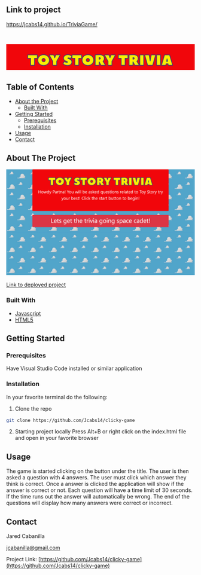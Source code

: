 ## Link to project
https://jcabs14.github.io/TriviaGame/

<!-- PROJECT LOGO -->
<br />
<p align="center">
  <a>
    <img src="assets\images\githubLogo.png" alt="Logo">
  </a>
</p>

<!-- TABLE OF CONTENTS -->
## Table of Contents

* [About the Project](#about-the-project)
  * [Built With](#built-with)
* [Getting Started](#getting-started)
  * [Prerequisites](#prerequisites)
  * [Installation](#installation)
* [Usage](#usage)
* [Contact](#contact)

<!-- ABOUT THE PROJECT -->
## About The Project

![Toy Story Trivia](assets/images/front2.png)


[Link to deployed project](https://jcabs14.github.io/Toy-Story-Trivia/)

### Built With
* [Javascript](https://www.javascript.com/)
* [HTML5](https://html.spec.whatwg.org/multipage/)

<!-- GETTING STARTED -->
## Getting Started

### Prerequisites

Have Visual Studio Code installed or similar application

### Installation

In your favorite terminal do the following:

1. Clone the repo
```sh
git clone https://github.com/Jcabs14/clicky-game
```
2. Starting project locally
Press Alt+B or right click on the index.html file and open in your favorite browser

<!-- USAGE EXAMPLES -->
## Usage

The game is started clicking on the button under the title. The user is then asked a question with 4 answers. The user must click which answer they think is correct. Once a answer is clicked the application will show if the answer is correct or not. Each question will have a time limit of 30 seconds. If the time runs out the answer will automatically be wrong. The end of the questions will display how many answers were correct or incorrect. 

<!-- CONTACT -->
## Contact

Jared Cabanilla

jcabanilla@gmail.com

Project Link: [https://github.com/Jcabs14/clicky-game](https://github.com/Jcabs14/clicky-game)



